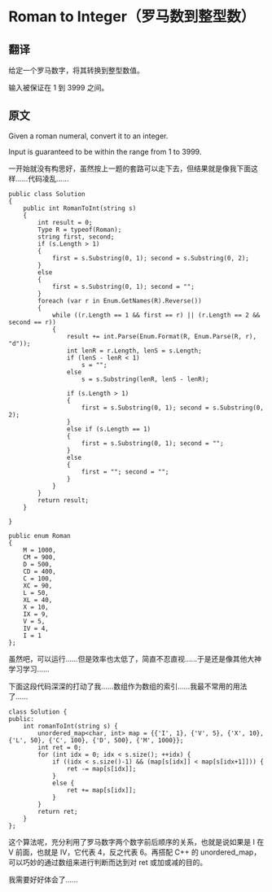 # Roman to Integer（罗马数到整型数）

## 翻译
给定一个罗马数字，将其转换到整型数值。

输入被保证在 1 到 3999 之间。

## 原文
Given a roman numeral, convert it to an integer.

Input is guaranteed to be within the range from 1 to 3999.

一开始就没有构思好，虽然按上一题的套路可以走下去，但结果就是像我下面这样……代码凌乱……

```
public class Solution
{
    public int RomanToInt(string s)
    {
        int result = 0;
        Type R = typeof(Roman);
        string first, second;
        if (s.Length > 1)
        {
            first = s.Substring(0, 1); second = s.Substring(0, 2);
        }
        else
        {
            first = s.Substring(0, 1); second = "";
        }
        foreach (var r in Enum.GetNames(R).Reverse())
        {
            while ((r.Length == 1 && first == r) || (r.Length == 2 && second == r))
            {
                result += int.Parse(Enum.Format(R, Enum.Parse(R, r), "d"));
                int lenR = r.Length, lenS = s.Length;
                if (lenS - lenR < 1)
                    s = "";
                else
                    s = s.Substring(lenR, lenS - lenR);

                if (s.Length > 1)
                {
                    first = s.Substring(0, 1); second = s.Substring(0, 2);
                }
                else if (s.Length == 1)
                {
                    first = s.Substring(0, 1); second = "";
                }
                else
                {
                    first = ""; second = "";
                }
            }
        }
        return result;
    }

}

public enum Roman
{
    M = 1000,
    CM = 900,
    D = 500,
    CD = 400,
    C = 100,
    XC = 90,
    L = 50,
    XL = 40,
    X = 10,
    IX = 9,
    V = 5,
    IV = 4,
    I = 1
};
```

虽然吧，可以运行……但是效率也太低了，简直不忍直视……于是还是像其他大神学习学习……

下面这段代码深深的打动了我……数组作为数组的索引……我最不常用的用法了……

```
class Solution {
public:
    int romanToInt(string s) {
        unordered_map<char, int> map = {{'I', 1}, {'V', 5}, {'X', 10}, {'L', 50}, {'C', 100}, {'D', 500}, {'M', 1000}};
        int ret = 0;
        for (int idx = 0; idx < s.size(); ++idx) {
            if ((idx < s.size()-1) && (map[s[idx]] < map[s[idx+1]])) {
                ret -= map[s[idx]];
            }
            else {
                ret += map[s[idx]];
            }
        }
        return ret;
    }
};
```

这个算法呢，充分利用了罗马数字两个数字前后顺序的关系，也就是说如果是 I 在 V 前面，也就是 IV，它代表 4，反之代表 6。再搭配 C++ 的 unordered_map，可以巧妙的通过数组来进行判断而达到对 ret 或加或减的目的。

我需要好好体会了……
